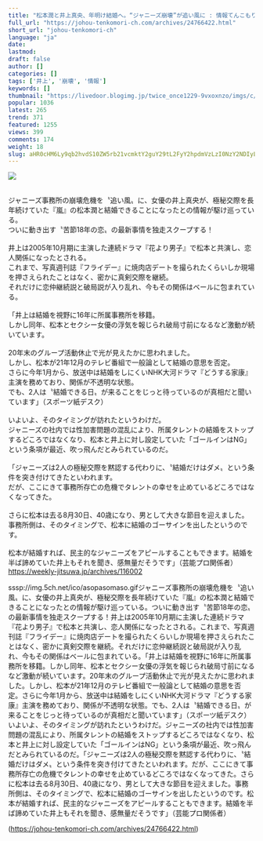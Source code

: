 ```yaml
---
title: "松本潤と井上真央、年明け結婚へ。“ジャニーズ崩壊”が追い風に : 情報てんこもりチャンネル"
full_url: "https://johou-tenkomori-ch.com/archives/24766422.html"
short_url: "johou-tenkomori-ch"
language: "ja"
date: 
lastmod: 
draft: false
author: []
categories: []
tags: ['井上', '崩壊', '情報']
keywords: []
thumbnail: "https://livedoor.blogimg.jp/twice_once1229-9vxoxnzo/imgs/c/e/ce2bce49.jpg"
popular: 1036
latest: 265
trend: 371
featured: 1255
views: 399
comments: 174
weight: 18
slug: aHR0cHM6Ly9qb2hvdS10ZW5rb21vcmktY2guY29tL2FyY2hpdmVzLzI0NzY2NDIyLmh0bWw=
---
```


![](https://livedoor.blogimg.jp/twice_once1229-9vxoxnzo/imgs/c/e/ce2bce49.jpg)

<div><br> ジャニーズ事務所の崩壊危機を〝追い風〟に、女優の井上真央が、極秘交際を長年続けていた『嵐』の松本潤と結婚できることになったとの情報が駆け巡っている。 <br> ついに動き出す〝苦節18年の恋〟の最新事情を独走スクープする！ <br> <br> 井上は2005年10月期に主演した連続ドラマ『花より男子』で松本と共演し、恋人関係になったとされる。 <br> これまで、写真週刊誌『フライデー』に焼肉店デートを撮られたくらいしか現場を押さえられたことはなく、密かに真剣交際を継続。 <br> それだけに恋仲継続説と破局説が入り乱れ、今もその関係はベールに包まれている。 <br> <br> 「井上は結婚を視野に16年に所属事務所を移籍。 <br> しかし同年、松本とセクシー女優の浮気を報じられ破局寸前になるなど激動が続いています。 <br> <br> 20年末のグループ活動休止で光が見えたかに思われました。 <br> しかし、松本が21年12月のテレビ番組で一般論として結婚の意思を否定。 <br> さらに今年1月から、放送中は結婚をしにくいNHK大河ドラマ『どうする家康』主演を務めており、関係が不透明な状態。 <br> でも、2人は〝結婚できる日〟が来ることをじっと待っているのが真相だと聞いています」（スポーツ紙デスク） <br> <br> いよいよ、そのタイミングが訪れたというわけだ。 <br> ジャニーズの社内では性加害問題の混乱により、所属タレントの結婚をストップするどころではなくなり、松本と井上に対し設定していた「ゴールインはNG」という条項が最近、吹っ飛んだとみられているのだ。 <br> <br> 「ジャニーズは2人の極秘交際を黙認する代わりに、〝結婚だけはダメ〟という条件を突き付けてきたといわれます。 <br> だが、ここにきて事務所存亡の危機でタレントの幸せを止めているどころではなくなってきた。 <br> <br> さらに松本は去る8月30日、40歳になり、男として大きな節目を迎えました。 <br> 事務所側は、そのタイミングで、松本に結婚のゴーサインを出したというのです。 <br> <br> 松本が結婚すれば、民主的なジャニーズをアピールすることもできます。結婚を半ば諦めていた井上もそれを聞き、感無量だそうです」（芸能プロ関係者） <br> <a target='_blank' href='https://weekly-jitsuwa.jp/archives/116002'>https://weekly-jitsuwa.jp/archives/116002<br></a> <p>sssp://img.5ch.net/ico/asopasomaso.gifジャニーズ事務所の崩壊危機を〝追い風〟に、女優の井上真央が、極秘交際を長年続けていた『嵐』の松本潤と結婚できることになったとの情報が駆け巡っている。ついに動き出す〝苦節18年の恋〟の最新事情を独走スクープする！井上は2005年10月期に主演した連続ドラマ『花より男子』で松本と共演し、恋人関係になったとされる。これまで、写真週刊誌『フライデー』に焼肉店デートを撮られたくらいしか現場を押さえられたことはなく、密かに真剣交際を継続。それだけに恋仲継続説と破局説が入り乱れ、今もその関係はベールに包まれている。「井上は結婚を視野に16年に所属事務所を移籍。しかし同年、松本とセクシー女優の浮気を報じられ破局寸前になるなど激動が続いています。20年末のグループ活動休止で光が見えたかに思われました。しかし、松本が21年12月のテレビ番組で一般論として結婚の意思を否定。さらに今年1月から、放送中は結婚をしにくいNHK大河ドラマ『どうする家康』主演を務めており、関係が不透明な状態。でも、2人は〝結婚できる日〟が来ることをじっと待っているのが真相だと聞いています」（スポーツ紙デスク）いよいよ、そのタイミングが訪れたというわけだ。ジャニーズの社内では性加害問題の混乱により、所属タレントの結婚をストップするどころではなくなり、松本と井上に対し設定していた「ゴールインはNG」という条項が最近、吹っ飛んだとみられているのだ。「ジャニーズは2人の極秘交際を黙認する代わりに、〝結婚だけはダメ〟という条件を突き付けてきたといわれます。だが、ここにきて事務所存亡の危機でタレントの幸せを止めているどころではなくなってきた。さらに松本は去る8月30日、40歳になり、男として大きな節目を迎えました。事務所側は、そのタイミングで、松本に結婚のゴーサインを出したというのです。松本が結婚すれば、民主的なジャニーズをアピールすることもできます。結婚を半ば諦めていた井上もそれを聞き、感無量だそうです」（芸能プロ関係者）</p></div>

(https://johou-tenkomori-ch.com/archives/24766422.html)
